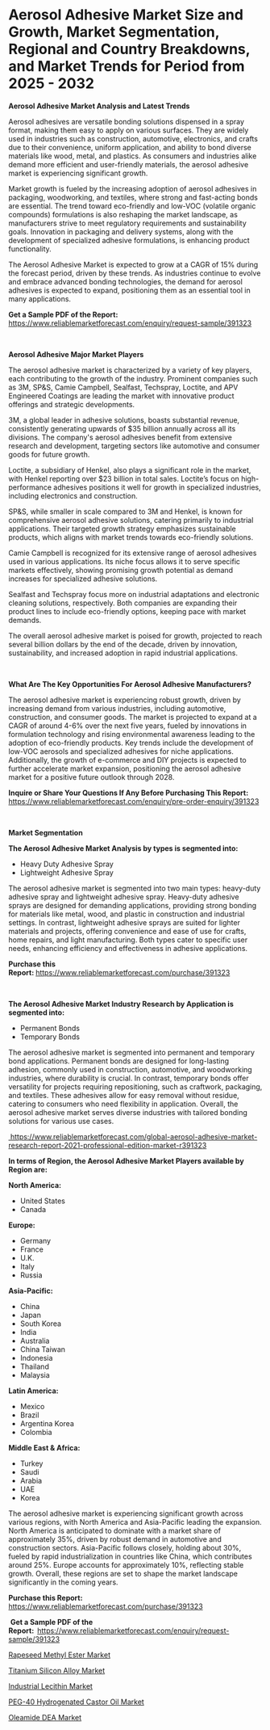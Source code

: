 <p><h1>Aerosol Adhesive Market Size and Growth, Market Segmentation, Regional and Country Breakdowns, and Market Trends for Period from 2025 -  2032</h1></p><p><strong>Aerosol Adhesive Market Analysis and Latest Trends</strong></p>
<p><p>Aerosol adhesives are versatile bonding solutions dispensed in a spray format, making them easy to apply on various surfaces. They are widely used in industries such as construction, automotive, electronics, and crafts due to their convenience, uniform application, and ability to bond diverse materials like wood, metal, and plastics. As consumers and industries alike demand more efficient and user-friendly materials, the aerosol adhesive market is experiencing significant growth.</p><p>Market growth is fueled by the increasing adoption of aerosol adhesives in packaging, woodworking, and textiles, where strong and fast-acting bonds are essential. The trend toward eco-friendly and low-VOC (volatile organic compounds) formulations is also reshaping the market landscape, as manufacturers strive to meet regulatory requirements and sustainability goals. Innovation in packaging and delivery systems, along with the development of specialized adhesive formulations, is enhancing product functionality.</p><p>The Aerosol Adhesive Market is expected to grow at a CAGR of 15% during the forecast period, driven by these trends. As industries continue to evolve and embrace advanced bonding technologies, the demand for aerosol adhesives is expected to expand, positioning them as an essential tool in many applications.</p></p>
<p><strong>Get a Sample PDF of the Report:&nbsp;</strong> <a href="https://www.reliablemarketforecast.com/enquiry/request-sample/391323?utm_campaign=1890&utm_medium=2&utm_source=Github&utm_content=ia&utm_term=29032025&utm_id=aerosol-adhesive">https://www.reliablemarketforecast.com/enquiry/request-sample/391323</a></p>
<p>&nbsp;</p>
<p><strong>Aerosol Adhesive Major Market Players</strong></p>
<p><p>The aerosol adhesive market is characterized by a variety of key players, each contributing to the growth of the industry. Prominent companies such as 3M, SP&S, Camie Campbell, Sealfast, Techspray, Loctite, and APV Engineered Coatings are leading the market with innovative product offerings and strategic developments.</p><p>3M, a global leader in adhesive solutions, boasts substantial revenue, consistently generating upwards of $35 billion annually across all its divisions. The company's aerosol adhesives benefit from extensive research and development, targeting sectors like automotive and consumer goods for future growth.</p><p>Loctite, a subsidiary of Henkel, also plays a significant role in the market, with Henkel reporting over $23 billion in total sales. Loctite’s focus on high-performance adhesives positions it well for growth in specialized industries, including electronics and construction.</p><p>SP&S, while smaller in scale compared to 3M and Henkel, is known for comprehensive aerosol adhesive solutions, catering primarily to industrial applications. Their targeted growth strategy emphasizes sustainable products, which aligns with market trends towards eco-friendly solutions.</p><p>Camie Campbell is recognized for its extensive range of aerosol adhesives used in various applications. Its niche focus allows it to serve specific markets effectively, showing promising growth potential as demand increases for specialized adhesive solutions.</p><p>Sealfast and Techspray focus more on industrial adaptations and electronic cleaning solutions, respectively. Both companies are expanding their product lines to include eco-friendly options, keeping pace with market demands.</p><p>The overall aerosol adhesive market is poised for growth, projected to reach several billion dollars by the end of the decade, driven by innovation, sustainability, and increased adoption in rapid industrial applications.</p></p>
<p>&nbsp;</p>
<p><strong>What Are The Key Opportunities For Aerosol Adhesive Manufacturers?</strong></p>
<p><p>The aerosol adhesive market is experiencing robust growth, driven by increasing demand from various industries, including automotive, construction, and consumer goods. The market is projected to expand at a CAGR of around 4-6% over the next five years, fueled by innovations in formulation technology and rising environmental awareness leading to the adoption of eco-friendly products. Key trends include the development of low-VOC aerosols and specialized adhesives for niche applications. Additionally, the growth of e-commerce and DIY projects is expected to further accelerate market expansion, positioning the aerosol adhesive market for a positive future outlook through 2028.</p></p>
<p><strong>Inquire or Share Your Questions If Any Before Purchasing This Report:</strong> <a href="https://www.reliablemarketforecast.com/enquiry/pre-order-enquiry/391323?utm_campaign=1890&utm_medium=2&utm_source=Github&utm_content=ia&utm_term=29032025&utm_id=aerosol-adhesive">https://www.reliablemarketforecast.com/enquiry/pre-order-enquiry/391323</a></p>
<p>&nbsp;</p>
<p><strong>Market Segmentation</strong></p>
<p><strong>The Aerosol Adhesive Market Analysis by types is segmented into:</strong></p>
<p><ul><li>Heavy Duty Adhesive Spray</li><li>Lightweight Adhesive Spray</li></ul></p>
<p><p>The aerosol adhesive market is segmented into two main types: heavy-duty adhesive spray and lightweight adhesive spray. Heavy-duty adhesive sprays are designed for demanding applications, providing strong bonding for materials like metal, wood, and plastic in construction and industrial settings. In contrast, lightweight adhesive sprays are suited for lighter materials and projects, offering convenience and ease of use for crafts, home repairs, and light manufacturing. Both types cater to specific user needs, enhancing efficiency and effectiveness in adhesive applications.</p></p>
<p><strong>Purchase this Report:&nbsp;</strong><a href="https://www.reliablemarketforecast.com/purchase/391323?utm_campaign=1890&utm_medium=2&utm_source=Github&utm_content=ia&utm_term=29032025&utm_id=aerosol-adhesive">https://www.reliablemarketforecast.com/purchase/391323</a></p>
<p>&nbsp;</p>
<p><strong>The Aerosol Adhesive Market Industry Research by Application is segmented into:</strong></p>
<p><ul><li>Permanent Bonds</li><li>Temporary Bonds</li></ul></p>
<p><p>The aerosol adhesive market is segmented into permanent and temporary bond applications. Permanent bonds are designed for long-lasting adhesion, commonly used in construction, automotive, and woodworking industries, where durability is crucial. In contrast, temporary bonds offer versatility for projects requiring repositioning, such as craftwork, packaging, and textiles. These adhesives allow for easy removal without residue, catering to consumers who need flexibility in application. Overall, the aerosol adhesive market serves diverse industries with tailored bonding solutions for various use cases.</p></p>
<p><a href="https://www.reliablemarketforecast.com/global-aerosol-adhesive-market-research-report-2021-professional-edition-market-r391323?utm_campaign=1890&utm_medium=2&utm_source=Github&utm_content=ia&utm_term=29032025&utm_id=aerosol-adhesive">&nbsp;https://www.reliablemarketforecast.com/global-aerosol-adhesive-market-research-report-2021-professional-edition-market-r391323</a></p>
<p><strong>In terms of Region, the Aerosol Adhesive Market Players available by Region are:</strong></p>
<p>
    <p> <strong> North America: </strong>
        <ul>
            <li>United States</li>
            <li>Canada</li>
        </ul>
        </p> 
    <p> <strong> Europe: </strong>
        <ul>
            <li>Germany</li>
            <li>France</li>
            <li>U.K.</li>
            <li>Italy</li>
            <li>Russia</li>
        </ul>
        </p> 
    <p> <strong> Asia-Pacific: </strong>
        <ul>
            <li>China</li>
            <li>Japan</li>
            <li>South Korea</li>
            <li>India</li>
            <li>Australia</li>
            <li>China Taiwan</li>
            <li>Indonesia</li>
            <li>Thailand</li>
            <li>Malaysia</li>
        </ul>
        </p> 
    <p> <strong> Latin America: </strong>
        <ul>
            <li>Mexico</li>
            <li>Brazil</li>
            <li>Argentina Korea</li>
            <li>Colombia</li>
        </ul>
        </p> 
    <p> <strong> Middle East & Africa: </strong>
        <ul>
            <li>Turkey</li>
            <li>Saudi</li>
            <li>Arabia</li>
            <li>UAE</li>
            <li>Korea</li>
        </ul>
    </p>
    </p>
<p><p>The aerosol adhesive market is experiencing significant growth across various regions, with North America and Asia-Pacific leading the expansion. North America is anticipated to dominate with a market share of approximately 35%, driven by robust demand in automotive and construction sectors. Asia-Pacific follows closely, holding about 30%, fueled by rapid industrialization in countries like China, which contributes around 25%. Europe accounts for approximately 10%, reflecting stable growth. Overall, these regions are set to shape the market landscape significantly in the coming years.</p></p>
<p><strong>Purchase this Report: </strong><a href="https://www.reliablemarketforecast.com/purchase/391323?utm_campaign=1890&utm_medium=2&utm_source=Github&utm_content=ia&utm_term=29032025&utm_id=aerosol-adhesive">https://www.reliablemarketforecast.com/purchase/391323</a></p>
<p>&nbsp;<strong>Get a Sample PDF of the Report:&nbsp;&nbsp;</strong><a href="https://www.reliablemarketforecast.com/enquiry/request-sample/391323?utm_campaign=1890&utm_medium=2&utm_source=Github&utm_content=ia&utm_term=29032025&utm_id=aerosol-adhesive">https://www.reliablemarketforecast.com/enquiry/request-sample/391323</a></p>
<p><strong></strong></p>
<p><p><a href="https://github.com/lelahokendo/Market-Research-Report-List-1/blob/main/rapeseed-methyl-ester-market.md?utm_campaign=1890&utm_medium=2&utm_source=Github&utm_content=ia&utm_term=29032025&utm_id=aerosol-adhesive">Rapeseed Methyl Ester Market</a></p><p><a href="https://github.com/wantadhagino/Market-Research-Report-List-1/blob/main/titanium-silicon-alloy-market.md?utm_campaign=1890&utm_medium=2&utm_source=Github&utm_content=ia&utm_term=29032025&utm_id=aerosol-adhesive">Titanium Silicon Alloy Market</a></p><p><a href="https://github.com/eskelimaksic/Market-Research-Report-List-1/blob/main/industrial-lecithin-market.md?utm_campaign=1890&utm_medium=2&utm_source=Github&utm_content=ia&utm_term=29032025&utm_id=aerosol-adhesive">Industrial Lecithin Market</a></p><p><a href="https://github.com/gogashopkewy/Market-Research-Report-List-1/blob/main/peg-40-hydrogenated-castor-oil-market.md?utm_campaign=1890&utm_medium=2&utm_source=Github&utm_content=ia&utm_term=29032025&utm_id=aerosol-adhesive">PEG-40 Hydrogenated Castor Oil Market</a></p><p><a href="https://github.com/vestadjogile/Market-Research-Report-List-1/blob/main/oleamide-dea-market.md?utm_campaign=1890&utm_medium=2&utm_source=Github&utm_content=ia&utm_term=29032025&utm_id=aerosol-adhesive">Oleamide DEA Market</a></p></p>